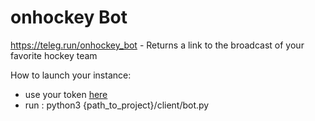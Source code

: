 # onhockey Bot
https://teleg.run/onhockey_bot - Returns a link to the broadcast of your favorite hockey team

How to launch your instance:
- use your token [here](https://github.com/maxplatov/onhockey/blob/master/client/bot.py#L12) 
- run : python3 {path_to_project}/client/bot.py
